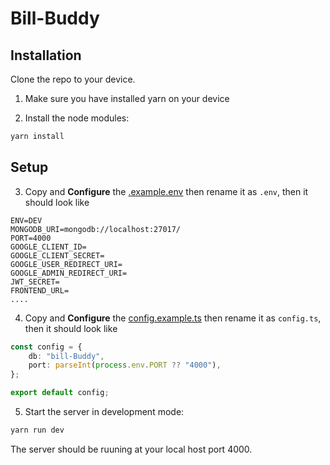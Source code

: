 # Bill-Buddy

## Installation

Clone the repo to your device.

1. Make sure you have installed yarn on your device

2. Install the node modules:

```bash
yarn install
```

## Setup
3. Copy and <b>Configure</b> the [.example.env](https://github.com/RaghavKhullar/recal-reunion-server/blob/main/.env.example ".example.env") then rename it as `.env`, then it should look like

```environment
ENV=DEV
MONGODB_URI=mongodb://localhost:27017/
PORT=4000
GOOGLE_CLIENT_ID=
GOOGLE_CLIENT_SECRET=
GOOGLE_USER_REDIRECT_URI=
GOOGLE_ADMIN_REDIRECT_URI=
JWT_SECRET=
FRONTEND_URL=
....
```

4. Copy and <b>Configure</b> the [config.example.ts](https://github.com/RaghavKhullar/recal-reunion-server/blob/main/config/config.example.ts "config.example.ts") then rename it as `config.ts`, then it should look like

```typescript
const config = {
    db: "bill-Buddy",
    port: parseInt(process.env.PORT ?? "4000"),
};

export default config;
```

5. Start the server in development mode:

```bash
yarn run dev
```

The server should be ruuning at your local host port 4000.
